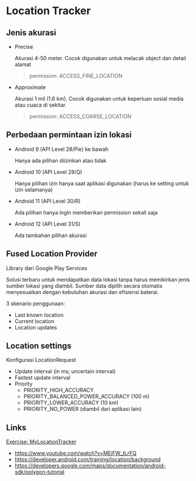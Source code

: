 # Location Tracker

## Jenis akurasi

- Precise

  Akurasi 4-50 meter. Cocok digunakan untuk melacak object dan detail alamat

  > permission: ACCESS_FINE_LOCATION

- Approximate

  Akurasi 1 mil (1.6 km). Cocok digunakan untuk keperluan sosial media atau cuaca di sekitar.

  > permission: ACCESS_COARSE_LOCATION

## Perbedaan permintaan izin lokasi

- Android 9 (API Level 28/Pie) ke bawah

  Hanya ada pilihan diizinkan atau tidak

- Android 10 (API Level 29/Q)

  Hanya pilihan izin hanya saat aplikasi digunakan (harus ke setting untuk izin selamanya)

- Android 11 (API Level 30/R)

  Ada pilihan hanya ingin memberikan permission sekali saja

- Android 12 (API Level 31/S)

  Ada tambahan pilihan akurasi

## Fused Location Provider

Library dari Google Play Services

Solusi terbaru untuk mendapatkan data lokasi tanpa harus memikirkan jenis sumber lokasi yang diambil. Sumber data dipilih secara otomatis menyesuaikan dengan kebutuhan akurasi dan efisiensi baterai.

3 skenario penggunaan:

- Last known location
- Current location
- Location updates

## Location settings

Konfigurasi LocationRequest

- Update interval (in ms; uncertain interval)
- Fastest update interval
- Priority
  - PRIORITY_HIGH_ACCURACY
  - PRIORITY_BALANCED_POWER_ACCURACY (100 m)
  - PRIORITY_LOWER_ACCURACY (10 km)
  - PRIORITY_NO_POWER (diambil dari aplikasi lain)

## Links

[Exercise: MyLocationTracker](./MyLocationTracker)

- https://www.youtube.com/watch?v=MEjFW_tLrFQ
- https://developer.android.com/training/location/background
- https://developers.google.com/maps/documentation/android-sdk/polygon-tutorial
